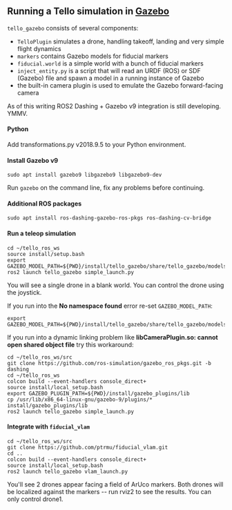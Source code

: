 ## Running a Tello simulation in [Gazebo](http://gazebosim.org/)

`tello_gazebo` consists of several components:
* `TelloPlugin` simulates a drone, handling takeoff, landing and very simple flight dynamics
* `markers` contains Gazebo models for fiducial markers
* `fiducial.world` is a simple world with a bunch of fiducial markers
* `inject_entity.py` is a script that will read an URDF (ROS) or SDF (Gazebo) file and spawn a model in a running instance of Gazebo
* the built-in camera plugin is used to emulate the Gazebo forward-facing camera

As of this writing ROS2 Dashing + Gazebo v9 integration is still developing. YMMV.

#### Python

Add transformations.py v2018.9.5 to your Python environment.

#### Install Gazebo v9

    sudo apt install gazebo9 libgazebo9 libgazebo9-dev
    
Run `gazebo` on the command line, fix any problems before continuing.

#### Additional ROS packages

    sudo apt install ros-dashing-gazebo-ros-pkgs ros-dashing-cv-bridge

#### Run a teleop simulation

    cd ~/tello_ros_ws
    source install/setup.bash
    export GAZEBO_MODEL_PATH=${PWD}/install/tello_gazebo/share/tello_gazebo/models
    ros2 launch tello_gazebo simple_launch.py
    
You will see a single drone in a blank world.
You can control the drone using the joystick.

If you run into the **No namespace found** error re-set `GAZEBO_MODEL_PATH`:

    export GAZEBO_MODEL_PATH=${PWD}/install/tello_gazebo/share/tello_gazebo/models

If you run into a dynamic linking problem like
**libCameraPlugin.so: cannot open shared object file**
try this workaround:

    cd ~/tello_ros_ws/src
    git clone https://github.com/ros-simulation/gazebo_ros_pkgs.git -b dashing
    cd ~/tello_ros_ws
    colcon build --event-handlers console_direct+
    source install/local_setup.bash
    export GAZEBO_PLUGIN_PATH=${PWD}/install/gazebo_plugins/lib
    cp /usr/lib/x86_64-linux-gnu/gazebo-9/plugins/* install/gazebo_plugins/lib
    ros2 launch tello_gazebo simple_launch.py
    
####  Integrate with `fiducial_vlam`

    cd ~/tello_ros_ws/src
    git clone https://github.com/ptrmu/fiducial_vlam.git
    cd ..      
    colcon build --event-handlers console_direct+
    source install/local_setup.bash
    ros2 launch tello_gazebo vlam_launch.py

You'll see 2 drones appear facing a field of ArUco markers.
Both drones will be localized against the markers -- run rviz2 to see the results.
You can only control drone1.